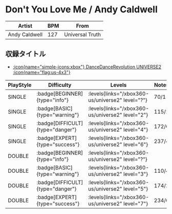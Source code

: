 # Don't You Love Me / Andy Caldwell

|Artist|BPM|From|
|------|---|----|
|Andy Caldwell|127|Universal Truth|

## 収録タイトル

- [:icon{name="simple-icons:xbox"} DanceDanceRevolution UNIVERSE2 :icon{name="flag:us-4x3"}](/xbox360-us/universe2)

|PlayStyle|Difficulty|Levels|Notes|Movie|
|---------|----------|------|-----|-----|
|SINGLE| :badge[BEGINNER]{type="info"}| :levels{links="/xbox360-us/universe2" level="?"}|70/1||
|SINGLE| :badge[BASIC]{type="warning"}| :levels{links="/xbox360-us/universe2" level="2"}|115/1||
|SINGLE| :badge[DIFFICULT]{type="danger"}| :levels{links="/xbox360-us/universe2" level="4"}|172/6||
|SINGLE| :badge[EXPERT]{type="success"}| :levels{links="/xbox360-us/universe2" level="6"}|237/4||
|DOUBLE| :badge[BEGINNER]{type="info"}| :levels{links="/xbox360-us/universe2" level="?"}|||
|DOUBLE| :badge[BASIC]{type="warning"}| :levels{links="/xbox360-us/universe2" level="3"}|110/4||
|DOUBLE| :badge[DIFFICULT]{type="danger"}| :levels{links="/xbox360-us/universe2" level="5"}|174/2||
|DOUBLE| :badge[EXPERT]{type="success"}| :levels{links="/xbox360-us/universe2" level="7"}|234/0||
